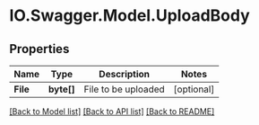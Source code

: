 # IO.Swagger.Model.UploadBody
## Properties

Name | Type | Description | Notes
------------ | ------------- | ------------- | -------------
**File** | **byte[]** | File to be uploaded | [optional] 

[[Back to Model list]](../README.md#documentation-for-models) [[Back to API list]](../README.md#documentation-for-api-endpoints) [[Back to README]](../README.md)

